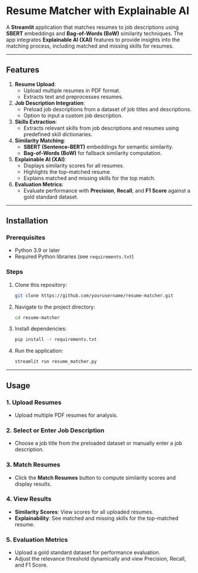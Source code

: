 # Resume Matcher with Explainable AI

A **Streamlit** application that matches resumes to job descriptions using **SBERT** embeddings and **Bag-of-Words (BoW)** similarity techniques. The app integrates **Explainable AI (XAI)** features to provide insights into the matching process, including matched and missing skills for resumes.

---

## Features

1. **Resume Upload**:
   - Upload multiple resumes in PDF format.
   - Extracts text and preprocesses resumes.
2. **Job Description Integration**:
   - Preload job descriptions from a dataset of job titles and descriptions.
   - Option to input a custom job description.
3. **Skills Extraction**:
   - Extracts relevant skills from job descriptions and resumes using predefined skill dictionaries.
4. **Similarity Matching**:
   - **SBERT (Sentence-BERT)** embeddings for semantic similarity.
   - **Bag-of-Words (BoW)** for fallback similarity computation.
5. **Explainable AI (XAI)**:
   - Displays similarity scores for all resumes.
   - Highlights the top-matched resume.
   - Explains matched and missing skills for the top match.
6. **Evaluation Metrics**:
   - Evaluate performance with **Precision**, **Recall**, and **F1 Score** against a gold standard dataset.

---

## Installation

### Prerequisites
- Python 3.9 or later
- Required Python libraries (see `requirements.txt`)

### Steps

1. Clone this repository:
    ```bash
    git clone https://github.com/yourusername/resume-matcher.git
    ```

2. Navigate to the project directory:
    ```bash
    cd resume-matcher
    ```

3. Install dependencies:
    ```bash
    pip install -r requirements.txt
    ```

4. Run the application:
    ```bash
    streamlit run resume_matcher.py
    ```

---

## Usage

### 1. Upload Resumes
- Upload multiple PDF resumes for analysis.

### 2. Select or Enter Job Description
- Choose a job title from the preloaded dataset or manually enter a job description.

### 3. Match Resumes
- Click the **Match Resumes** button to compute similarity scores and display results.

### 4. View Results
- **Similarity Scores**: View scores for all uploaded resumes.
- **Explainability**: See matched and missing skills for the top-matched resume.

### 5. Evaluation Metrics
- Upload a gold standard dataset for performance evaluation.
- Adjust the relevance threshold dynamically and view Precision, Recall, and F1 Score.
